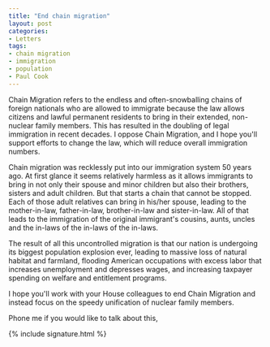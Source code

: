 ```yaml
---
title: "End chain migration"
layout: post
categories:
- Letters
tags:
- chain migration
- immigration
- population
- Paul Cook
---
```


Chain Migration refers to the endless and often-snowballing chains of foreign nationals who are allowed to immigrate because the law allows citizens and lawful permanent residents to bring in their extended, non-nuclear family members. This has resulted in the doubling of legal immigration in recent decades. I oppose Chain Migration, and I hope you'll support efforts to change the law, which will reduce overall immigration numbers.

Chain migration was recklessly put into our immigration system 50 years ago. At first glance it seems relatively harmless as it allows immigrants to bring in not only their spouse and minor children but also their brothers, sisters and adult children. But that starts a chain that cannot be stopped. Each of those adult relatives can bring in his/her spouse, leading to the mother-in-law, father-in-law, brother-in-law and sister-in-law. All of that leads to the immigration of the original immigrant's cousins, aunts, uncles and the in-laws of the in-laws of the in-laws.

The result of all this uncontrolled migration is that our nation is undergoing its biggest population explosion ever, leading to massive loss of natural habitat and farmland, flooding American occupations with excess labor that increases unemployment and depresses wages, and increasing taxpayer spending on welfare and entitlement programs.

I hope you'll work with your House colleagues to end Chain Migration and instead focus on the speedy unification of nuclear family members.

Phone me if you would like to talk about this,

{% include signature.html %}
